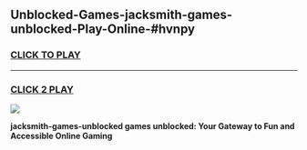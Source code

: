 
## Unblocked-Games-jacksmith-games-unblocked-Play-Online-#hvnpy
<h3>
<a href="https://premium.freeplayer.one?title=jacksmith-games-unblocked&ref=27F">CLICK TO PLAY</a></h3>
<hr>

<h3>
<a href="https://premium.freeplayer.one?title=jacksmith-games-unblocked&ref=27F">CLICK 2 PLAY</a>
  
</h3>

<a href="https://premium.freeplayer.one?title=jacksmith-games-unblocked&ref=27F"><img src="https://clearcache.store/games.png"></a>


**jacksmith-games-unblocked games unblocked: Your Gateway to Fun and Accessible Online Gaming**
